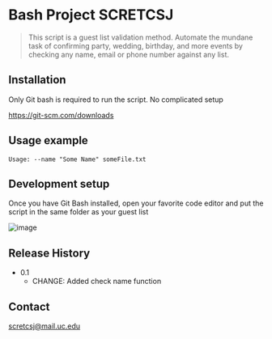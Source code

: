 # Bash Project SCRETCSJ
> This script is a guest list validation method. Automate the mundane task of confirming party, wedding, birthday, and more events by checking any name, email or phone number against any list.

## Installation

Only Git bash is required to run the script. No complicated setup

https://git-scm.com/downloads

## Usage example

```
Usage: --name "Some Name" someFile.txt
```

## Development setup

Once you have Git Bash installed, open your favorite code editor and put the script in the same folder as your guest list


![image](https://github.com/user-attachments/assets/cfd05312-230d-480d-9646-312a32940e13)


## Release History

* 0.1
    * CHANGE: Added check name function


## Contact

scretcsj@mail.uc.edu
